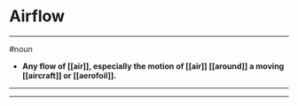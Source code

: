 # Airflow
---
#noun
- **Any flow of [[air]], especially the motion of [[air]] [[around]] a moving [[aircraft]] or [[aerofoil]].**
---
---
